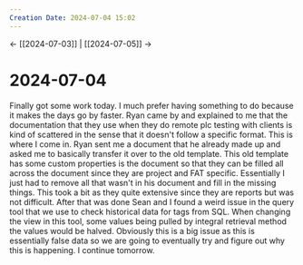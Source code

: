 ```yaml
---
Creation Date: 2024-07-04 15:02
---
```


<- [[2024-07-03]] | [[2024-07-05]]  ->

# 2024-07-04
Finally got some work today. I much prefer having something to do because it makes the days go by faster. Ryan came by and explained to me that the documentation that they use when they do remote plc testing with clients is kind of scattered in the sense that it doesn't follow a specific format. This is where I come in.  Ryan sent me a document that he already made up and asked me to basically transfer it over to the old template. This old template has some custom properties is the document so that they can be filled all across the document since they are project and FAT specific. Essentially I just had to remove all that wasn't in his document and fill in the missing things. This took a bit as they quite extensive since they are reports but was not difficult. After that was done Sean and I found a weird issue in the query tool that we use to check historical data for tags from SQL. When changing the view in this tool, some values being pulled by integral retrieval method the values would be halved. Obviously this is a big issue as this is essentially false data so we are going to eventually try and figure out why this is happening. I continue tomorrow.